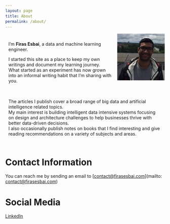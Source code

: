 ```yaml
---
layout: page
title: About
permalink: /about/
---
```


<style>
   .flex-container{
   display: flex
   }
   .row-one{
   width: 300px;
   flex: 1 auto;
   padding: 10px;
   }
   .centre-container{
   padding: 10px;
   }
</style>
<div class="flex-container">
   <div class="row-one">
      <p> 
         I’m <b>Firas Esbai</b>, a data and machine learning engineer.
      </p>
      <p>
         I started this site as a place to keep my own writings and document my learning journey. <br/>
         What started as an experiment has now grown into an informal writing habit that I’m sharing with you. 
      </p>
   </div>
   <div class="row-two"> 
      <img style="float:right;" src="/assets/images/0_profile.png" width="150">
   </div>
</div>
<div class="centre-container">
   <p>
      The articles I publish cover a broad range of big data and artificial intelligence related topics. <br/>
      My main interest is building intelligent data intensive systems focusing on design and architecture challenges to help businesses thrive with better data-driven decisions. <br/>
      I also occasionally publish notes on books that I find interesting and give reading recommendations on a variety of subjects and areas.   
   </p>
</div>


# Contact Information 

You can reach me by sending an email to [contact@firasesbai.com](mailto: contact@firasesbai.com)

# Social Media 

[LinkedIn](https://www.linkedin.com/in/firas-esbai-049aab129/)